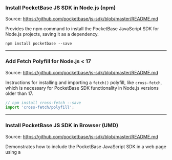### Install PocketBase JS SDK in Node.js (npm)

Source: https://github.com/pocketbase/js-sdk/blob/master/README.md

Provides the npm command to install the PocketBase JavaScript SDK for Node.js projects, saving it as a dependency.

```Shell
npm install pocketbase --save
```

--------------------------------

### Add Fetch Polyfill for Node.js < 17

Source: https://github.com/pocketbase/js-sdk/blob/master/README.md

Instructions for installing and importing a `fetch()` polyfill, like `cross-fetch`, which is necessary for PocketBase SDK functionality in Node.js versions older than 17.

```JavaScript
// npm install cross-fetch --save
import 'cross-fetch/polyfill';
```

--------------------------------

### Install PocketBase JS SDK in Browser (UMD)

Source: https://github.com/pocketbase/js-sdk/blob/master/README.md

Demonstrates how to include the PocketBase JavaScript SDK in a web page using a <script> tag for UMD builds, making the PocketBase object globally available.

```HTML
<script src="/path/to/dist/pocketbase.umd.js"></script>
<script type="text/javascript">
    const pb = new PocketBase("https://example.com")
    ...
</script>
```

--------------------------------

### Add EventSource Polyfill for Node.js Realtime Subscriptions

Source: https://github.com/pocketbase/js-sdk/blob/master/README.md

Guidance on installing and configuring an `EventSource` polyfill for Node.js or React Native, enabling realtime subscriptions with PocketBase as Node.js lacks native `EventSource`.

```JavaScript
// for server: npm install eventsource --save
import { EventSource } from "eventsource";

// for React Native: npm install react-native-sse --save
import EventSource from "react-native-sse";

global.EventSource = EventSource;
```

--------------------------------

### Install PocketBase JS SDK in Browser (ES Module)

Source: https://github.com/pocketbase/js-sdk/blob/master/README.md

Shows how to import the PocketBase JavaScript SDK as an ES module in a browser environment using a <script type="module"> tag.

```HTML
<script type="module">
    import PocketBase from '/path/to/dist/pocketbase.es.mjs'

    const pb = new PocketBase("https://example.com")
    ...
</script>
```

--------------------------------

### Integrate PocketBase with Next.js getServerSideProps

Source: https://github.com/pocketbase/js-sdk/blob/master/README.md

This example provides a helper function to initialize a PocketBase client for Next.js `getServerSideProps`. It handles loading authentication state from request cookies, updating response cookies, and refreshing authentication tokens, enabling server-side data fetching with PocketBase.

```JavaScript
import PocketBase from 'pocketbase';

// you can place this helper in a separate file so that it can be reused
async function initPocketBase(req, res) {
  const pb = new PocketBase('http://127.0.0.1:8090');

  // load the store data from the request cookie string
  pb.authStore.loadFromCookie(req?.headers?.cookie || '');

  // send back the default 'pb_auth' cookie to the client with the latest store state
  pb.authStore.onChange(() => {
    res?.setHeader('set-cookie', pb.authStore.exportToCookie());
  });

  try {
      // get an up-to-date auth store state by verifying and refreshing the loaded auth record (if any)
      pb.authStore.isValid && await pb.collection('users').authRefresh();
  } catch (_) {
      // clear the auth store on failed refresh
      pb.authStore.clear();
  }

  return pb
}

export async function getServerSideProps({ req, res }) {
  const pb = await initPocketBase(req, res)

  // fetch example records...
  const result = await pb.collection('example').getList(1, 30);

  return {
    props: {
      // ...
    },
  }
}

export default function Home() {
  return (
    <div>Hello world!</div>
  )
}
```

--------------------------------

### Fetch Data with PocketBase in Nuxt 3 Component

Source: https://github.com/pocketbase/js-sdk/blob/master/README.md

This Nuxt 3 component example shows how to access the PocketBase client provided by a plugin and use `useAsyncData` to fetch a list of records from a PocketBase collection during server-side rendering.

```HTML
<template>
  <div>
    Show: {{ data }}
  </div>
</template>

<script setup>
  const { data } = await useAsyncData(async (nuxtApp) => {
    // fetch and return all "example" records...
    const records = await nuxtApp.$pb.collection('example').getFullList();

    return structuredClone(records);
  })
</script>
```

--------------------------------

### Initialize PocketBase with AsyncAuthStore for React Native

Source: https://github.com/pocketbase/js-sdk/blob/master/README.md

Shows how to configure the PocketBase JS SDK to use `AsyncAuthStore` with `AsyncStorage` from React Native. This setup enables persistent authentication across app sessions by leveraging an asynchronous storage mechanism.

```js
import AsyncStorage from '@react-native-async-storage/async-storage';
import PocketBase, { AsyncAuthStore } from 'pocketbase';

const store = new AsyncAuthStore({
    save:    async (serialized) => AsyncStorage.setItem('pb_auth', serialized),
    initial: AsyncStorage.getItem('pb_auth'),
});

const pb = new PocketBase('http://127.0.0.1:8090', store)
```

--------------------------------

### Fetch Data with PocketBase in Nuxt 2 Component

Source: https://github.com/pocketbase/js-sdk/blob/master/README.md

This Nuxt 2 component example demonstrates how to access the injected PocketBase client within the `asyncData` method to fetch a list of records from a PocketBase collection during server-side rendering.

```HTML
<template>
  <div>
    Show: {{ items }}
  </div>
</template>

<script>
  export default {
    async asyncData({ $pocketbase }) {
      // fetch and return all "example" records...
      const items = await $pocketbase.collection('example').getFullList();

      return { items }
    }
  }
</script>
```

--------------------------------

### PocketBase RecordService Realtime Subscriptions

Source: https://github.com/pocketbase/js-sdk/blob/master/README.md

Provides examples of how to use the JavaScript SDK to subscribe to real-time changes for records in a PocketBase collection and how to unsubscribe from these updates. The `subscribe` method allows listening to changes for a specific record or all records in a topic, while `unsubscribe` can remove single or all subscriptions related to a topic.

```js
// Subscribe to realtime changes to the specified topic ("*" or recordId).
//
// It is safe to subscribe multiple times to the same topic.
//
// You can use the returned UnsubscribeFunc to remove a single registered subscription.
// If you want to remove all subscriptions related to the topic use unsubscribe(topic).
pb.collection(collectionIdOrName).subscribe(topic, callback, options = {});

// Unsubscribe from all registered subscriptions to the specified topic ("*" or recordId).
// If topic is not set, then it will remove all registered collection subscriptions.
pb.collection(collectionIdOrName).unsubscribe([topic]);
```

--------------------------------

### PocketBase RecordService CRUD Operations

Source: https://github.com/pocketbase/js-sdk/blob/master/README.md

Illustrates the JavaScript SDK methods for performing standard Create, Read, Update, and Delete (CRUD) operations on records within a specified PocketBase collection. This includes examples for fetching single records, paginated lists, or all records in a batch, as well as creating, updating, and deleting entries.

```js
// Returns a paginated records list.
pb.collection(collectionIdOrName).getList(page = 1, perPage = 30, options = {});

// Returns a list with all records batch fetched at once
// (by default 200 items per request; to change it set the `batch` param).
pb.collection(collectionIdOrName).getFullList(options = {});

// Returns the first found record matching the specified filter.
pb.collection(collectionIdOrName).getFirstListItem(filter, options = {});

// Returns a single record by its id.
pb.collection(collectionIdOrName).getOne(recordId, options = {});

// Creates (aka. register) a new record.
pb.collection(collectionIdOrName).create(bodyParams = {}, options = {});

// Updates an existing record by its id.
pb.collection(collectionIdOrName).update(recordId, bodyParams = {}, options = {});

// Deletes a single record by its id.
pb.collection(collectionIdOrName).delete(recordId, options = {});
```

--------------------------------

### Initialize and Use PocketBase SDK

Source: https://github.com/pocketbase/js-sdk/blob/master/README.md

Demonstrates basic initialization of the PocketBase SDK, authenticating a user with a password, and listing/filtering records from a collection.

```JavaScript
import PocketBase from 'pocketbase';

const pb = new PocketBase('http://127.0.0.1:8090');

...

// authenticate as auth collection record
const userData = await pb.collection('users').authWithPassword('test@example.com', '123456');

// list and filter "example" collection records
const result = await pb.collection('example').getList(1, 20, {
    filter: 'status = true && created > "2022-08-01 10:00:00"'
});

// and much more...
```

--------------------------------

### PocketBase Client Instance Methods Reference

Source: https://github.com/pocketbase/js-sdk/blob/master/README.md

Detailed API documentation for the core methods available on the PocketBase client instance. These methods facilitate various functionalities such as sending HTTP requests, managing global request cancellation, and constructing full client URLs. Each method returns the `PocketBase` instance, allowing for method chaining.

```APIDOC
pb.send(path, sendOptions = {})
  Description: Sends an api http request.
pb.autoCancellation(enable)
  Description: Globally enable or disable auto cancellation for pending duplicated requests.
pb.cancelAllRequests()
  Description: Cancels all pending requests.
pb.cancelRequest(cancelKey)
  Description: Cancels single request by its cancellation token key.
pb.buildURL(path)
  Description: Builds a full client url by safely concatenating the provided path.
```

--------------------------------

### Initialize PocketBase JS SDK Client

Source: https://github.com/pocketbase/js-sdk/blob/master/README.md

Demonstrates how to create a new instance of the PocketBase JavaScript SDK client, specifying the base URL for the PocketBase instance and the authentication store to be used. The default base URL is '/' and the default auth store is `LocalAuthStore`.

```js
const pb = new PocketBase(baseURL = '/', authStore = LocalAuthStore);
```

--------------------------------

### SvelteKit Server-Side Endpoint for User Authentication

Source: https://github.com/pocketbase/js-sdk/blob/master/README.md

Shows how to create a server-side endpoint in SvelteKit to handle user login. It accesses the PocketBase instance from `event.locals` to perform authentication with email and password.

```js
// src/routes/login/+server.js
/**
 * Creates a `POST /login` server-side endpoint
 *
 * @type {import('./$types').RequestHandler}
 */
export async function POST({ request, locals }) {
    const { email, password } = await request.json();

    const { token, record } = await locals.pb.collection('users').authWithPassword(email, password);

    return new Response('Success...');
}
```

--------------------------------

### PocketBase JS SDK Development Commands

Source: https://github.com/pocketbase/js-sdk/blob/master/README.md

Essential shell commands for developing with the PocketBase JS SDK, including running unit tests, formatting code with Prettier, and building/minifying the project for production deployment.

```sh
# run unit tests
npm test

# run prettier
npm run format

# build and minify for production
npm run build
```

--------------------------------

### Upload Files to PocketBase (FormData Object)

Source: https://github.com/pocketbase/js-sdk/blob/master/README.md

Demonstrates the standard way to upload files using a `FormData` object, setting fields and file instances, which is then used to create a record in PocketBase.

```JavaScript
// the standard way to create multipart/form-data body
const data = new FormData();
data.set('title', 'lorem ipsum...')
data.set('document', new File(...))

await pb.collection('example').create(data);
```

--------------------------------

### SvelteKit SSR Integration with PocketBase Handle Hook

Source: https://github.com/pocketbase/js-sdk/blob/master/README.md

Illustrates how to integrate PocketBase into a SvelteKit application using the `handle` hook. It initializes a PocketBase instance, loads auth data from cookies, refreshes authentication, and sets the auth cookie in the response.

```js
// src/hooks.server.js
import PocketBase from 'pocketbase';

/** @type {import('@sveltejs/kit').Handle} */
export async function handle({ event, resolve }) {
    event.locals.pb = new PocketBase('http://127.0.0.1:8090');

    // load the store data from the request cookie string
    event.locals.pb.authStore.loadFromCookie(event.request.headers.get('cookie') || '');

    try {
        // get an up-to-date auth store state by verifying and refreshing the loaded auth model (if any)
        event.locals.pb.authStore.isValid && await event.locals.pb.collection('users').authRefresh();
    } catch (_) {
        // clear the auth store on failed refresh
        event.locals.pb.authStore.clear();
    }

    const response = await resolve(event);

    // send back the default 'pb_auth' cookie to the client with the latest store state
    response.headers.append('set-cookie', event.locals.pb.authStore.exportToCookie());

    return response;
}
```

--------------------------------

### Configure Astro for Server-Side Rendering Output

Source: https://github.com/pocketbase/js-sdk/blob/master/README.md

This snippet demonstrates how to set the `output` option to 'server' in Astro's configuration, enabling server-side rendering capabilities for your application.

```JavaScript
import { defineConfig } from 'astro/config';

export default defineConfig({
    output: 'server'
});
```

--------------------------------

### Listen for PocketBase Auth Store Changes

Source: https://github.com/pocketbase/js-sdk/blob/master/README.md

Demonstrates how to register listeners using `pb.authStore.onChange` to react to authentication state changes. It shows how to set up callbacks that trigger on store updates, with an option for immediate execution upon registration, and how to remove listeners.

```js
// triggered everytime on store change
const removeListener1 = pb.authStore.onChange((token, record) => {
    console.log('New store data 1:', token, record)
});

// triggered once right after registration and everytime on store change
const removeListener2 = pb.authStore.onChange((token, record) => {
    console.log('New store data 2:', token, record)
}, true);

// (optional) removes the attached listeners
removeListener1();
removeListener2();
```

--------------------------------

### Initialize PocketBase Client in Nuxt 3 SSR Plugin

Source: https://github.com/pocketbase/js-sdk/blob/master/README.md

This Nuxt 3 plugin initializes a PocketBase client, manages authentication state using `useCookie` for SSR, handles token refreshing, and provides the client instance to the Nuxt application context. It ensures the authentication store is kept in sync across server and client.

```JavaScript
// plugins/pocketbase.js
import PocketBase from 'pocketbase';

export default defineNuxtPlugin(async () => {
  const pb = new PocketBase('http://127.0.0.1:8090');

  const cookie = useCookie('pb_auth', {
    path:     '/',
    secure:   true,
    sameSite: 'strict',
    httpOnly: false, // change to "true" if you want only server-side access
    maxAge:   604800,
  })

  // load the store data from the cookie value
  pb.authStore.save(cookie.value?.token, cookie.value?.record);

  // send back the default 'pb_auth' cookie to the client with the latest store state
  pb.authStore.onChange(() => {
    cookie.value = {
      token: pb.authStore.token,
      record: pb.authStore.record,
    };
  });

  try {
      // get an up-to-date auth store state by verifying and refreshing the loaded auth model (if any)
      pb.authStore.isValid && await pb.collection('users').authRefresh();
  } catch (_) {
      // clear the auth store on failed refresh
      pb.authStore.clear();
  }

  return {
    provide: { pb }
  }
});
```

--------------------------------

### PocketBase JS SDK Settings Service API

Source: https://github.com/pocketbase/js-sdk/blob/master/README.md

The SettingsService provides methods for managing and configuring various application settings within PocketBase. This includes retrieving all settings, performing bulk updates, testing S3 storage connections, sending test emails, and generating Apple OAuth2 client secrets.

```APIDOC
// Returns a map with all available app settings.
pb.settings.getAll(options = {});

// Bulk updates app settings.
pb.settings.update(bodyParams = {}, options = {});

// Performs a S3 storage connection test.
pb.settings.testS3(filesystem = "storage", options = {});

// Sends a test email (verification, password-reset, email-change).
pb.settings.testEmail(collectionIdOrName, toEmail, template, options = {});

// Generates a new Apple OAuth2 client secret.
pb.settings.generateAppleClientSecret(clientId, teamId, keyId, privateKey, duration, options = {});
```

--------------------------------

### Astro SSR Integration with PocketBase Middleware

Source: https://github.com/pocketbase/js-sdk/blob/master/README.md

Demonstrates how to integrate PocketBase into an Astro application using middleware. It initializes a PocketBase instance, loads auth data from cookies, refreshes authentication, and sets the auth cookie in the response.

```ts
// src/middleware/index.ts
import PocketBase from 'pocketbase';

import { defineMiddleware } from 'astro/middleware';

export const onRequest = defineMiddleware(async ({ locals, request }: any, next: () => any) => {
    locals.pb = new PocketBase('http://127.0.0.1:8090');

    // load the store data from the request cookie string
    locals.pb.authStore.loadFromCookie(request.headers.get('cookie') || '');

    try {
        // get an up-to-date auth store state by verifying and refreshing the loaded auth record (if any)
        locals.pb.authStore.isValid && await locals.pb.collection('users').authRefresh();
    } catch (_) {
        // clear the auth store on failed refresh
        locals.pb.authStore.clear();
    }

    const response = await next();

    // send back the default 'pb_auth' cookie to the client with the latest store state
    response.headers.append('set-cookie', locals.pb.authStore.exportToCookie());

    return response;
});
```

--------------------------------

### Import PocketBase JS SDK in Node.js

Source: https://github.com/pocketbase/js-sdk/blob/master/README.md

Illustrates how to import the PocketBase JavaScript SDK in Node.js, showing both ES module (default) and CommonJS module syntax.

```JavaScript
// Using ES modules (default)
import PocketBase from 'pocketbase'

// OR if you are using CommonJS modules
const PocketBase = require('pocketbase/cjs')
```

--------------------------------

### PocketBase JS SDK Batch Operations

Source: https://github.com/pocketbase/js-sdk/blob/master/README.md

Demonstrates how to create and send a batch request to perform multiple create, update, delete, or upsert operations efficiently. This allows for combining several API calls into a single network request, improving performance.

```JavaScript
// create a new batch instance
const batch = pb.createBatch();

// register create/update/delete/upsert requests to the created batch
batch.collection('example1').create({ ... });
batch.collection('example2').update('RECORD_ID', { ... });
batch.collection('example3').delete('RECORD_ID');
batch.collection('example4').upsert({ ... });

// send the batch request
const result = await batch.send()
```

--------------------------------

### Initialize PocketBase Client in Nuxt 2 SSR Plugin

Source: https://github.com/pocketbase/js-sdk/blob/master/README.md

This Nuxt 2 plugin initializes a PocketBase client, loads authentication state from incoming request cookies, sets response headers to update cookies, and refreshes authentication tokens. It injects the PocketBase instance into the Nuxt context for use throughout the application.

```JavaScript
// plugins/pocketbase.js
import PocketBase from  'pocketbase';

export default async (ctx, inject) => {
  const pb = new PocketBase('http://127.0.0.1:8090');

  // load the store data from the request cookie string
  pb.authStore.loadFromCookie(ctx.req?.headers?.cookie || '');

  // send back the default 'pb_auth' cookie to the client with the latest store state
  pb.authStore.onChange(() => {
    ctx.res?.setHeader('set-cookie', pb.authStore.exportToCookie());
  });

  try {
      // get an up-to-date auth store state by verifying and refreshing the loaded auth record (if any)
      pb.authStore.isValid && await pb.collection('users').authRefresh();
  } catch (_) {
      // clear the auth store on failed refresh
      pb.authStore.clear();
  }

  inject('pocketbase', pb);
};
```

--------------------------------

### PocketBase JS SDK Backup Service API

Source: https://github.com/pocketbase/js-sdk/blob/master/README.md

The BackupService provides functionalities for managing application data backups. This includes listing available backup files, initiating new backups, uploading existing backup files, deleting specific backups, restoring data from a backup, and generating secure download URLs for backup files.

```APIDOC
// Returns list with all available backup files.
pb.backups.getFullList(options = {});

// Initializes a new backup.
pb.backups.create(basename = "", options = {});

// Upload an existing app data backup.
pb.backups.upload({ file: File/Blob }, options = {});

// Deletes a single backup by its name.
pb.backups.delete(key, options = {});

// Initializes an app data restore from an existing backup.
pb.backups.restore(key, options = {});

// Builds a download url for a single existing backup using a
// superuser file token and the backup file key.
pb.backups.getDownloadURL(token, key);
```

--------------------------------

### Implement Custom Auth Store for PocketBase JS SDK

Source: https://github.com/pocketbase/js-sdk/blob/master/README.md

Illustrates how to create a custom authentication store by extending `BaseAuthStore`. This allows developers to integrate custom business logic, such as logging or additional data synchronization, during authentication state changes.

```js
import PocketBase, { BaseAuthStore } from 'pocketbase';

class CustomAuthStore extends BaseAuthStore {
    save(token, model) {
        super.save(token, model);

        // your custom business logic...
    }
}

const pb = new PocketBase('http://127.0.0.1:8090', new CustomAuthStore());
```

--------------------------------

### Astro Component Script for User Authentication

Source: https://github.com/pocketbase/js-sdk/blob/master/README.md

Shows how to access the PocketBase instance from `Astro.locals` within an Astro component's script to perform user authentication.

```ts
// src/pages/index.astro
---
const locals = Astro.locals;

const userAuth = async () => {
    const { token, record } = await locals.pb.collection('users').authWithPassword('test@example.com', '123456');

    return new Response('Success...');
};
---
```

--------------------------------

### PocketBase AuthStore Cookie Helper Methods

Source: https://github.com/pocketbase/js-sdk/blob/master/README.md

Demonstrates how to load authentication data from a cookie string into the PocketBase auth store and export the store's data back into a cookie string, with options for cookie attributes.

```js
// update the store with the parsed data from the cookie string
pb.authStore.loadFromCookie('pb_auth=...');

// exports the store data as cookie, with option to extend the default SameSite, Secure, HttpOnly, Path and Expires attributes
pb.authStore.exportToCookie({ httpOnly: false }); // Output: 'pb_auth=...'
```

--------------------------------

### Configure Custom Request Options for PocketBase JS SDK Calls

Source: https://github.com/pocketbase/js-sdk/blob/master/README.md

Pass an `options` argument to PocketBase API service calls to customize request behavior. This includes setting custom headers, fetch options, or providing a custom fetch implementation for fine-grained control.

```js
pb.collection('example').getList(1, 20, {
    expand:          'someRel',
    otherQueryParam: '123',

    // custom headers
    headers: {
        'X-Custom-Header': 'example'
    },

    // custom fetch options
    keepalive: false,
    cache:     'no-store',

    // or custom fetch implementation
    fetch: async (url, config) => { ... }
})
```

--------------------------------

### Handle PocketBase JS SDK Promise Errors

Source: https://github.com/pocketbase/js-sdk/blob/master/README.md

Demonstrates how to handle errors from PocketBase JS SDK calls using both Promise `.then().catch()` syntax and `async/await` with `try/catch` blocks for robust error management.

```js
pb.collection('example').getList(1, 50).then((result) => {
  // success...
  console.log('Result:', result);
}).catch((error) => {
  // error...
  console.log('Error:', error);
});

// OR if you are using the async/await syntax:
try {
  const result = await pb.collection('example').getList(1, 50);
  console.log('Result:', result);
} catch (error) {
  console.log('Error:', error);
}
```

--------------------------------

### PocketBase JS SDK Realtime Service API

Source: https://github.com/pocketbase/js-sdk/blob/master/README.md

The RealtimeService manages the WebSocket connection and subscriptions for real-time events in PocketBase. It allows clients to subscribe to specific topics, unsubscribe, check connection status, and define custom handlers for disconnect events. Note that record-specific subscriptions are handled by the `pb.collection()` RecordService.

```APIDOC
// Initialize the realtime connection (if not already) and register the subscription listener.
//
// You can subscribe to the `PB_CONNECT` event if you want to listen to the realtime connection connect/reconnect events.
pb.realtime.subscribe(topic, callback, options = {});

// Unsubscribe from all subscription listeners with the specified topic.
pb.realtime.unsubscribe(topic?);

// Unsubscribe from all subscription listeners starting with the specified topic prefix.
pb.realtime.unsubscribeByPrefix(topicPrefix);

// Unsubscribe from all subscriptions matching the specified topic and listener function.
pb.realtime.unsubscribeByTopicAndListener(topic, callback);

// Getter that checks whether the realtime connection has been established.
pb.realtime.isConnected

// An optional hook that is invoked when the realtime client disconnects
// either when unsubscribing from all subscriptions or when the connection
// was interrupted or closed by the server.
//
// Note that the realtime client autoreconnect on its own and this hook is
// useful only for the cases where you want to apply a special behavior on
// server error or after closing the realtime connection.
pb.realtime.onDisconnect = function(activeSubscriptions)
```

--------------------------------

### Upload Files to PocketBase (Plain Object)

Source: https://github.com/pocketbase/js-sdk/blob/master/README.md

Shows how to upload files to PocketBase by providing a plain JavaScript object where file properties are `File` or `Blob` instances. The SDK automatically converts this to `FormData`.

```JavaScript
const data = {
      'title':    'lorem ipsum...', 
      'document': new File(...),
    };

    await pb.collection('example').create(data);
```

--------------------------------

### Create a Global Typed PocketBase Instance for Enhanced Type Safety

Source: https://github.com/pocketbase/js-sdk/blob/master/README.md

Create a global `TypedPocketBase` interface to provide strong typing for specific collections. This approach eliminates the need to specify generics on every individual SDK call, improving code readability.

```ts
interface Task {
  id:   string;
  name: string;
}

interface Post {
  id:     string;
  title:  string;
  active: boolean;
}

interface TypedPocketBase extends PocketBase {
  collection(idOrName: string): RecordService // default fallback for any other collection
  collection(idOrName: 'tasks'): RecordService<Task>
  collection(idOrName: 'posts'): RecordService<Post>
}

...

const pb = new PocketBase("http://127.0.0.1:8090") as TypedPocketBase;

pb.collection('tasks').getOne("RECORD_ID") // -> results in Promise<Task>
pb.collection('posts').getOne("RECORD_ID") // -> results in Promise<Post>
```

--------------------------------

### PocketBase JS SDK Authentication Handlers

Source: https://github.com/pocketbase/js-sdk/blob/master/README.md

Methods available for 'auth' type collections to manage user authentication, including login, password reset, email verification, and external OAuth2 integrations. These methods interact with the PocketBase backend to handle user sessions and credentials.

```APIDOC
pb.collection(collectionIdOrName).listAuthMethods(options = {});
pb.collection(collectionIdOrName).authWithPassword(usernameOrEmail, password, options = {});
pb.collection(collectionIdOrName).authWithOTP(otpId, password, options = {});
pb.collection(collectionIdOrName).authWithOAuth2(authConfig);
pb.collection(collectionIdOrName).authWithOAuth2Code(provider, code, codeVerifier, redirectUrl, createData = {}, options = {});
pb.collection(collectionIdOrName).authRefresh(options = {});
pb.collection(collectionIdOrName).requestOTP(email, options = {});
pb.collection(collectionIdOrName).requestPasswordReset(email, options = {});
pb.collection(collectionIdOrName).confirmPasswordReset(resetToken, newPassword, newPasswordConfirm, options = {});
pb.collection(collectionIdOrName).requestVerification(email, options = {});
pb.collection(collectionIdOrName).confirmVerification(verificationToken, options = {});
pb.collection(collectionIdOrName).requestEmailChange(newEmail, options = {});
pb.collection(collectionIdOrName).confirmEmailChange(emailChangeToken, userPassword, options = {});
pb.collection(collectionIdOrName).listExternalAuths(recordId, options = {});
pb.collection(collectionIdOrName).unlinkExternalAuth(recordId, provider, options = {});
pb.collection(collectionIdOrName).impersonate(recordId, duration, options = {});
```

--------------------------------

### PocketBase JS SDK File Management

Source: https://github.com/pocketbase/js-sdk/blob/master/README.md

Methods for managing files associated with records, including generating absolute URLs for record files and requesting private file access tokens. These functions are crucial for handling file uploads and downloads securely.

```APIDOC
pb.files.getURL(record, filename, options = {});
pb.files.getToken(options = {});
```

--------------------------------

### Bind Filter Parameters with pb.filter Method

Source: https://github.com/pocketbase/js-sdk/blob/master/README.md

Explains how to use `pb.filter(expr, params)` to safely generate filter strings with placeholder parameters, preventing string injection attacks, especially in server-side Node.js queries.

```JavaScript
const records = await pb.collection("example").getList(1, 20, {
  // the same as: "title ~ 'te\'st' && (totalA = 123 || totalB = 123)"
  filter: pb.filter("title ~ {:title} && (totalA = {:num} || totalB = {:num})", { title: "te'st", num: 123 })
})
```

--------------------------------

### PocketBase JS SDK Log Management

Source: https://github.com/pocketbase/js-sdk/blob/master/README.md

Methods for retrieving application logs, including paginated lists, single log entries by ID, and log statistics. These functions are useful for monitoring application activity and debugging.

```APIDOC
pb.logs.getList(page = 1, perPage = 30, options = {});
pb.logs.getOne(id, options = {});
pb.logs.getStats(options = {});
```

--------------------------------

### PocketBase JS SDK Collection Management

Source: https://github.com/pocketbase/js-sdk/blob/master/README.md

Methods for managing collections within PocketBase, including listing, retrieving, creating, updating, deleting, truncating, importing, and scaffolding collection models. These functions provide comprehensive control over the database schema and data.

```APIDOC
pb.collections.getList(page = 1, perPage = 30, options = {});
pb.collections.getFullList(options = {});
pb.collections.getFirstListItem(filter, options = {});
pb.collections.getOne(idOrName, options = {});
pb.collections.create(bodyParams = {}, options = {});
pb.collections.update(idOrName, bodyParams = {}, options = {});
pb.collections.delete(idOrName, options = {});
pb.collections.truncate(idOrName, options = {});
pb.collections.import(collections, deleteMissing = false, options = {});
pb.collections.getScaffolds(options = {});
```

--------------------------------

### SvelteKit Global Type Definition for PocketBase Locals

Source: https://github.com/pocketbase/js-sdk/blob/master/README.md

Provides a TypeScript declaration to ensure proper type detection for the PocketBase instance stored in `event.locals` within a SvelteKit application.

```ts
// src/app.d.ts
import PocketBase from 'pocketbase';

declare global {
    declare namespace App {
        interface Locals {
            pb: PocketBase
        }
    }
}
```

--------------------------------

### Define Custom TypeScript Interfaces for PocketBase Records

Source: https://github.com/pocketbase/js-sdk/blob/master/README.md

Define a TypeScript interface for a PocketBase record model. Use generics with SDK methods like `getList` and `getOne` to ensure type safety for retrieved collection data.

```ts
interface Task {
  // type the collection fields you want to use...
  id:   string;
  name: string;
}

pb.collection('tasks').getList<Task>(1, 20) // -> results in Promise<ListResult<Task>>
pb.collection('tasks').getOne<Task>("RECORD_ID")  // -> results in Promise<Task>
```

--------------------------------

### PocketBase ClientResponseError Object Structure

Source: https://github.com/pocketbase/js-sdk/blob/master/README.md

Defines the structure of the `ClientResponseError` object returned by the PocketBase JS SDK on API call failures. It includes details like the requested URL, HTTP status code, the API's JSON error response, and flags for abort or original non-normalized errors.

```APIDOC
ClientResponseError {
    url:           string,     // requested url
    status:        number,     // response status code
    response:      { ... },    // the API JSON error response
    isAbort:       boolean,    // is abort/cancellation error
    originalError: Error|null, // the original non-normalized error
}
```

--------------------------------

### PocketBase BaseAuthStore Public Members API

Source: https://github.com/pocketbase/js-sdk/blob/master/README.md

Documents the public fields and methods available in the `BaseAuthStore` class, which serves as the base for default and custom authentication stores in the PocketBase JS SDK. It details properties like `record`, `token`, `isValid`, and methods for clearing, saving, and listening to store changes.

```APIDOC
BaseAuthStore {
    // base fields
    record:       RecordModel|null // the authenticated auth record
    token:        string  // the authenticated token
    isValid:      boolean // checks if the store has existing and unexpired token
    isSuperuser:  boolean // checks if the store state is for superuser

    // main methods
    clear()             // "logout" the authenticated record
    save(token, record) // update the store with the new auth data
    onChange(callback, fireImmediately = false) // register a callback that will be called on store change

    // cookie parse and serialize helpers
    loadFromCookie(cookieHeader, key = 'pb_auth')
    exportToCookie(options = {}, key = 'pb_auth')
}
```

--------------------------------

### PocketBase JS SDK: Intercept and Modify Request with `beforeSend` Hook

Source: https://github.com/pocketbase/js-sdk/blob/master/README.md

The `beforeSend` hook in the PocketBase JS SDK allows developers to inspect and modify the `fetch` request configuration just before it is sent. This is useful for adding custom headers or altering other request options globally. It expects an object with `url` and `options` to be returned.

```javascript
const pb = new PocketBase('http://127.0.0.1:8090');

pb.beforeSend = function (url, options) {
    // For list of the possible request options properties check
    // https://developer.mozilla.org/en-US/docs/Web/API/fetch#options
    options.headers = Object.assign({}, options.headers, {
        'X-Custom-Header': 'example',
    });

    return { url, options };
};

// use the created client as usual...
```

--------------------------------

### PocketBase JS SDK Health Service API

Source: https://github.com/pocketbase/js-sdk/blob/master/README.md

The HealthService provides a simple method to check the operational status of the PocketBase API, useful for monitoring and readiness checks.

```APIDOC
// Checks the health status of the api.
pb.health.check(options = {});
```

--------------------------------

### PocketBase JS SDK Cron Service API

Source: https://github.com/pocketbase/js-sdk/blob/master/README.md

The CronService allows interaction with scheduled cron jobs within the PocketBase application. It provides methods to retrieve a list of all available cron jobs and to manually trigger the execution of a specific job by its ID.

```APIDOC
// Returns list with all available cron jobs.
pb.crons.getFullList(options = {});

// Runs the specified cron job.
pb.crons.run(jobId, options = {});
```

--------------------------------

### Control PocketBase JS SDK Request Cancellation

Source: https://github.com/pocketbase/js-sdk/blob/master/README.md

Control auto-cancellation using `requestKey` for per-request behavior, allowing or preventing cancellation. This snippet also demonstrates how to globally disable auto-cancellation for all SDK requests.

```js
pb.collection('example').getList(1, 20);                        // cancelled
pb.collection('example').getList(1, 20);                        // executed
pb.collection('example').getList(1, 20, { requestKey: "test" }) // cancelled
pb.collection('example').getList(1, 20, { requestKey: "test" }) // executed
pb.collection('example').getList(1, 20, { requestKey: null })   // executed
pb.collection('example').getList(1, 20, { requestKey: null })   // executed

// globally disable auto cancellation
pb.autoCancellation(false);

pb.collection('example').getList(1, 20); // executed
pb.collection('example').getList(1, 20); // executed
pb.collection('example').getList(1, 20); // executed
```

--------------------------------

### PocketBase JS SDK: Process and Modify Response with `afterSend` Hook

Source: https://github.com/pocketbase/js-sdk/blob/master/README.md

The `afterSend` hook in the PocketBase JS SDK is triggered after a `fetch` request successfully completes. It provides access to the raw response object and its parsed data, enabling inspection, logging, or modification of the response data before it's returned to the caller. It expects the modified data to be returned.

```javascript
const pb = new PocketBase('http://127.0.0.1:8090');

pb.afterSend = function (response, data) {
    // do something with the response state
    console.log(response.status);

    return Object.assign(data, {
        // extend the data...
        "additionalField": 123,
    });
};

// use the created client as usual...
```

--------------------------------

### Handle Duplicated PocketBase JS SDK Requests

Source: https://github.com/pocketbase/js-sdk/blob/master/README.md

The PocketBase JS SDK automatically cancels duplicated pending requests, executing only the last one. This behavior prevents redundant API calls for identical requests.

```js
pb.collection('example').getList(1, 20) // cancelled
pb.collection('example').getList(2, 20) // cancelled
pb.collection('example').getList(3, 20) // executed
```